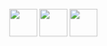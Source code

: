 <img src="https://cdn.jsdelivr.net/npm/programming-languages-logos/src/javascript/javascript.png" height="50">    <img src="https://cdn.jsdelivr.net/npm/programming-languages-logos@0.0.3/src/kotlin/kotlin.svg" height="50">    <img src="https://cdn.jsdelivr.net/npm/programming-languages-logos@0.0.3/src/typescript/typescript.svg" height="50">


